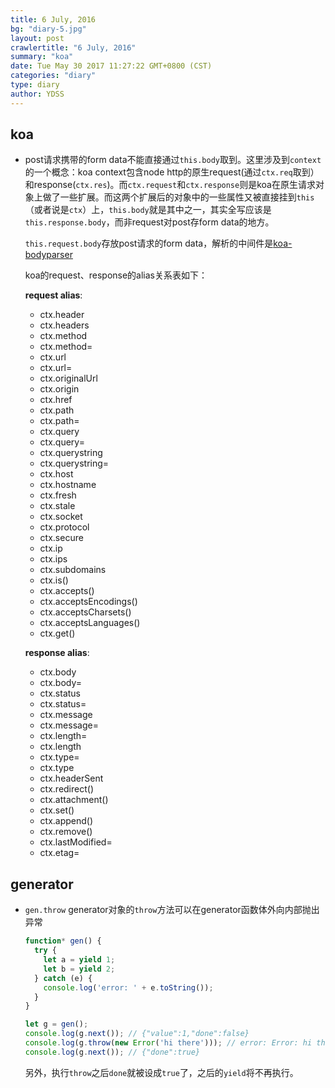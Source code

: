 ```yaml
---
title: 6 July, 2016
bg: "diary-5.jpg"
layout: post
crawlertitle: "6 July, 2016"
summary: "koa"
date: Tue May 30 2017 11:27:22 GMT+0800 (CST)
categories: "diary"
type: diary
author: YDSS
---
```


## koa

- post请求携带的form data不能直接通过`this.body`取到。这里涉及到`context`的一个概念：koa context包含node http的原生request(通过`ctx.req`取到）和response(`ctx.res`)。而`ctx.request`和`ctx.response`则是koa在原生请求对象上做了一些扩展。而这两个扩展后的对象中的一些属性又被直接挂到`this`（或者说是`ctx`）上，`this.body`就是其中之一，其实全写应该是`this.response.body`，而非request对post存form data的地方。

    `this.request.body`存放post请求的form data，解析的中间件是[koa-bodyparser](https://github.com/koajs/bodyparser)
    
    koa的request、response的alias关系表如下：
    
    **request alias**:
    
    - ctx.header
    - ctx.headers
    - ctx.method
    - ctx.method=
    - ctx.url
    - ctx.url=
    - ctx.originalUrl
    - ctx.origin
    - ctx.href
    - ctx.path
    - ctx.path=
    - ctx.query
    - ctx.query=
    - ctx.querystring
    - ctx.querystring=
    - ctx.host
    - ctx.hostname
    - ctx.fresh
    - ctx.stale
    - ctx.socket
    - ctx.protocol
    - ctx.secure
    - ctx.ip
    - ctx.ips
    - ctx.subdomains
    - ctx.is()
    - ctx.accepts()
    - ctx.acceptsEncodings()
    - ctx.acceptsCharsets()
    - ctx.acceptsLanguages()
    - ctx.get()

    **response alias**:
    
    - ctx.body
    - ctx.body=
    - ctx.status
    - ctx.status=
    - ctx.message
    - ctx.message=
    - ctx.length=
    - ctx.length
    - ctx.type=
    - ctx.type
    - ctx.headerSent
    - ctx.redirect()
    - ctx.attachment()
    - ctx.set()
    - ctx.append()
    - ctx.remove()
    - ctx.lastModified=
    - ctx.etag=

## generator

- `gen.throw` generator对象的`throw`方法可以在generator函数体外向内部抛出异常

    ```js
    function* gen() {
      try {
        let a = yield 1;
        let b = yield 2;
      } catch (e) {
        console.log('error: ' + e.toString());
      }
    }
    
    let g = gen();
    console.log(g.next()); // {"value":1,"done":false}
    console.log(g.throw(new Error('hi there'))); // error: Error: hi there
    console.log(g.next()); // {"done":true}
    ```

    另外，执行`throw`之后`done`就被设成`true`了，之后的`yield`将不再执行。
